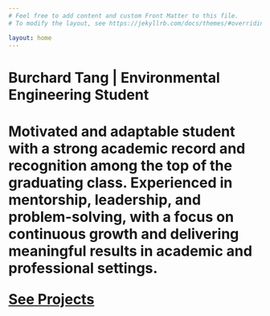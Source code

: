 ```yaml
---
# Feel free to add content and custom Front Matter to this file.
# To modify the layout, see https://jekyllrb.com/docs/themes/#overriding-theme-defaults

layout: home
---
```


<h1 class="home-header">Burchard Tang | Environmental Engineering Student<h1>

<p class="home-intro">Motivated and adaptable student with a strong academic record and recognition among the top of the graduating class. Experienced in mentorship, leadership, and problem-solving, with a focus on continuous growth and delivering meaningful results in academic and professional settings.<p>

<div class="button-center">
  <a class="see-projects-btn" href="/burchardtang.github.io/projects/">See Projects</a>
</div>
